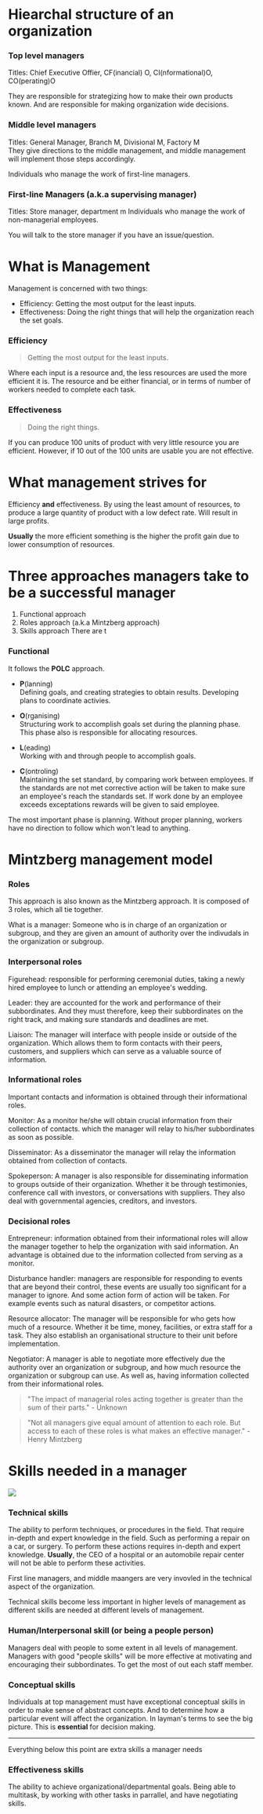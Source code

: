 # Hiearchal structure of an organization
### Top level managers
Titles: Chief Executive Offier, CF(inancial) O, CI(nformational)O, CO(perating)O

They are responsible for strategizing how to make their own products known. And 
are responsible for making organization wide decisions.

### Middle level managers
Titles: General Manager, Branch M, Divisional M, Factory M  
They give directions to the middle management, and middle 
management will implement those steps accordingly.

Individuals who manage the work of first-line managers.

### First-line Managers (a.k.a supervising manager)
Titles: Store manager, department m
Individuals who manage the work of non-managerial employees.

You will talk to the store manager if you have an issue/question.

# What is Management
Management is concerned with two things:
- Efficiency: Getting the most output for the least inputs.
- Effectiveness: Doing the right things that will help the organization reach
the set goals.

### Efficiency
> Getting the most output for the least inputs.

Where each input is a resource and, the less resources are used the more
efficient it is. The resource and be either financial, or in terms of number of
workers needed to complete each task.

### Effectiveness
> Doing the right things.

If you can produce 100 units of product with very little resource you are efficient.
However, if 10 out of the 100 units are usable you are not effective. 

# What management strives for
Efficiency **and** effectiveness. By using the least amount of resources, to produce
a large quantity of product with a low defect rate. Will result in large profits.

**Usually** the more efficient something is the higher the profit gain due to lower
consumption of resources. 

# Three approaches managers take to be a successful manager
1. Functional approach
2. Roles approach (a.k.a Mintzberg approach)
3. Skills approach
There are t
### Functional 
It follows the **POLC** approach.
- **P**(lanning)  
Defining goals, and creating strategies to obtain results. Developing plans to 
coordinate activies.

- **O**(rganising)  
Structuring work to accomplish goals set during the planning phase. This phase also
is responsible for allocating resources.

- **L**(eading)  
Working with and through people to accomplish goals.

- **C**(ontroling)  
Maintaining the set standard, by comparing work between employees.  If the
standards are not met corrective action will be taken to make sure an employee's
reach the standards set. If work done by an employee exceeds exceptations rewards 
will be given to said employee.

The most important phase is planning. Without proper planning, workers have
no direction to follow which won't lead to anything.

# Mintzberg management model
### Roles
This approach is also known as the Mintzberg approach. It is composed of 3 roles, which
all tie together. 

What is a manager: Someone who is in charge of an organization or subgroup, and they
are given an amount of authority over the indivudals in the organization or subgroup.

### Interpersonal roles
Figurehead: responsible for performing ceremonial duties, taking a newly hired employee to lunch or
attending an employee's wedding.

Leader: they are accounted for the work and performance of their subbordinates. And they must therefore,
keep their subbordinates on the right track, and making sure standards and deadlines are met.

Liaison: The manager will interface with people inside or outside of the
organization.  Which allows them to form contacts with their peers, customers,
and suppliers which can serve as a valuable source of information.

### Informational roles
Important contacts and information is obtained through their informational roles.  

Monitor: As a monitor he/she will obtain crucial information from their collection of contacts. 
which the manager will relay to his/her subbordinates as soon as possible.

Disseminator: As a disseminator the manager will relay the information obtained from 
collection of contacts.

Spokeperson: A manager is also responsible for disseminating information to groups
outside of their organization. Whether it be through testimonies, conference
call with investors, or conversations with suppliers. They also deal with
governmental agencies, creditors, and investors. 

### Decisional roles
Entrepreneur: information obtained from their informational roles will allow the
manager together to help the organization with said information. An advantage
is obtained due to the information collected from serving as a monitor.

Disturbance handler: managers are responsible for responding to events that are
beyond their control, these events are usually too significant for a manager
to ignore. And some action form of action will be taken. For example events
such as natural disasters, or competitor actions.

Resource allocator: The manager will be responsible for who gets how much of
a resource.  Whether it be time, money, facilities, or extra staff for a task.
They also establish an organisational structure to their unit before implementation.

Negotiator: A manager is able to negotiate more effectively due the authority over an
organization or subgroup, and how much resource the organization or subgroup can use.
As well as, having information collected from their informational roles. 

> "The impact of managerial roles acting together is greater than the sum of their parts." - Unknown

> "Not all managers give equal amount of attention to each role. But access to 
> each of these roles is what makes an effective manager." - Henry Mintzberg

# Skills needed in a manager
<img src="images/Skills needed at different levels of management.png">

### Technical skills
The ability to perform techniques, or procedures in the field. That require 
in-depth and expert knowledge in the field. Such as performing a repair on a car, or
surgery. To perform these actions requires in-depth and expert knowledge. **Usually**,
the CEO of a hospital or an automobile repair center will not be able to perform these
activities.

First line managers, and middle maangers are very invovled in the technical aspect
of the organization.

Technical skills become less important in higher levels of management as different
skills are needed at different levels of management.

### Human/Interpersonal skill (or being a people person)
Managers deal with people to some extent in all levels of management. Managers
with good "people skills" will be more effective at motivating and encouraging
their subbordinates. To get the most of out each staff member.

### Conceptual skills
Individuals at top management must have exceptional conceptual skills in order
to make sense of abstract concepts. And to determine how a particular event
will affect the organization. In layman's terms to see the big picture. This is
**essential** for decision making.

---

Everything below this point are extra skills a manager needs

### Effectiveness skills
The ability to achieve organizational/departmental goals. Being able to
multitask, by working with other tasks in parrallel, and have negotiating
skills.
